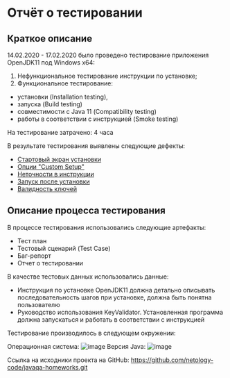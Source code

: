 # Отчёт о тестировании <Legacy>

## Краткое описание

14.02.2020 - 17.02.2020 было проведено тестирование приложения OpenJDK11 под Windows х64:
1. Нефункциональное тестирование инструкции по установке;
1. Функциональное тестирование: 
* установки (Installation testing), 
* запуска (Build testing)
* совместимости с Java 11 (Сompatibility testing)
* работы в соответствии с инструкцией (Smoke testing) 

На тестирование затрачено: 4 часа 

В результате тестирования выявлены следующие дефекты:
* [Стартовый экран установки](https://github.com/OlgaNorina/Legacy/issues/1#issue-565738890)
* [Опции "Custom Setup"](https://github.com/OlgaNorina/Legacy/issues/2#issue-565758112)
* [Неточности в инструкции](https://github.com/OlgaNorina/Legacy/issues/3#issue-565760611)
* [Запуск после установки](https://github.com/OlgaNorina/Legacy/issues/4#issue-565766212)
* [Валидность ключей](https://github.com/OlgaNorina/Legacy/issues/5#issue-565772018)

## Описание процесса тестирования

В процессе тестирования использовались следующие артефакты:
* Тест план
* Тестовый сценарий (Test Case)
* Баг-репорт
* Отчет о тестировании

В качестве тестовых данных использовались данные:
* Инструкция по установке OpenJDK11 должна детально описывать последовательность шагов при установке, должна быть понятна пользователю
* Руководство использования KeyValidator. Установленная программа должна запускаться и работать в соответствии с инструкцией

Тестирование производилось в следующем окружении:

Операционная система:
![image](https://user-images.githubusercontent.com/60429064/74587477-b1c0ec00-5014-11ea-9ba4-5e3174c08738.png)
Версия Java:
![image](https://user-images.githubusercontent.com/60429064/74587492-d321d800-5014-11ea-9d2c-4621b8209502.png)

Ссылка на исходники проекта на GitHub:
https://github.com/netology-code/javaqa-homeworks.git
